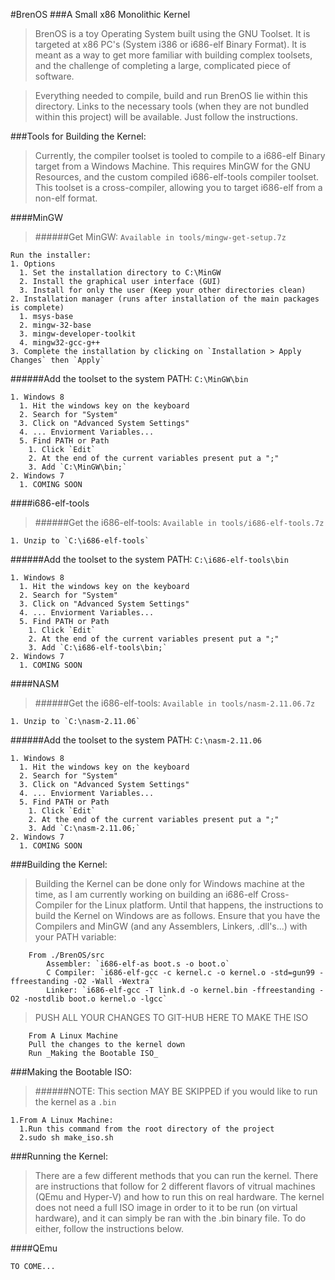 #BrenOS 
###A Small x86 Monolithic Kernel

>BrenOS is a toy Operating System built using the GNU Toolset. It is targeted at x86 PC's (System i386 or i686-elf Binary Format). It is meant as a way to get more familiar with building complex toolsets, and the challenge of completing a large, complicated piece of software. 

>Everything needed to compile, build and run BrenOS lie within this directory. Links to the necessary tools (when they are not bundled within this project) will be available. Just follow the instructions. 

###Tools for Building the Kernel:
>Currently, the compiler toolset is tooled to compile to a i686-elf Binary target from a Windows Machine. This requires MinGW for the GNU Resources, and the custom compiled i686-elf-tools compiler toolset. This toolset is a cross-compiler, allowing you to target i686-elf from a non-elf format.

####MinGW
>######Get MinGW: `Available in tools/mingw-get-setup.7z`
```
Run the installer:
1. Options
  1. Set the installation directory to C:\MinGW
  2. Install the graphical user interface (GUI)
  3. Install for only the user (Keep your other directories clean)
2. Installation manager (runs after installation of the main packages is complete)
  1. msys-base
  2. mingw-32-base
  3. mingw-developer-toolkit
  4. mingw32-gcc-g++
3. Complete the installation by clicking on `Installation > Apply Changes` then `Apply`
```
######Add the toolset to the system PATH: `C:\MinGW\bin`
```
1. Windows 8
  1. Hit the windows key on the keyboard
  2. Search for "System"
  3. Click on "Advanced System Settings"
  4. ... Enviorment Variables...
  5. Find PATH or Path
    1. Click `Edit`
    2. At the end of the current variables present put a ";"
    3. Add `C:\MinGW\bin;`
2. Windows 7
  1. COMING SOON
```

####i686-elf-tools
>######Get the i686-elf-tools: `Available in tools/i686-elf-tools.7z`
```
1. Unzip to `C:\i686-elf-tools`
```
######Add the toolset to the system PATH: `C:\i686-elf-tools\bin`
```
1. Windows 8
  1. Hit the windows key on the keyboard
  2. Search for "System"
  3. Click on "Advanced System Settings"
  4. ... Enviorment Variables...
  5. Find PATH or Path
    1. Click `Edit`
    2. At the end of the current variables present put a ";"
    3. Add `C:\i686-elf-tools\bin;`
2. Windows 7
  1. COMING SOON
```

####NASM
>######Get the i686-elf-tools: `Available in tools/nasm-2.11.06.7z`
```
1. Unzip to `C:\nasm-2.11.06`
```
######Add the toolset to the system PATH: `C:\nasm-2.11.06`
```
1. Windows 8
  1. Hit the windows key on the keyboard
  2. Search for "System"
  3. Click on "Advanced System Settings"
  4. ... Enviorment Variables...
  5. Find PATH or Path
    1. Click `Edit`
    2. At the end of the current variables present put a ";"
    3. Add `C:\nasm-2.11.06;`
2. Windows 7
  1. COMING SOON
```

###Building the Kernel:
>Building the Kernel can be done only for Windows machine at the time, as I am currently working on building an i686-elf Cross-Compiler for the Linux platform. Until that happens, the instructions to build the Kernel on Windows are as follows. Ensure that you have the Compilers and MinGW (and any Assemblers, Linkers, .dll's...) with your PATH variable:

    	From ./BrenOS/src	
    		Assembler: `i686-elf-as boot.s -o boot.o`
    		C Compiler: `i686-elf-gcc -c kernel.c -o kernel.o -std=gun99 -ffreestanding -O2 -Wall -Wextra`
    		Linker: `i686-elf-gcc -T link.d -o kernel.bin -ffreestanding -O2 -nostdlib boot.o kernel.o -lgcc`

>PUSH ALL YOUR CHANGES TO GIT-HUB HERE TO MAKE THE ISO
	
    	From A Linux Machine
		Pull the changes to the kernel down
		Run _Making the Bootable ISO_
		
###Making the Bootable ISO:
>######NOTE: This section MAY BE SKIPPED if you would like to run the kernel as a `.bin`
```
1.From A Linux Machine:
  1.Run this command from the root directory of the project
  2.sudo sh make_iso.sh
```

###Running the Kernel:
>There are a few different methods that you can run the kernel. There are instructions that follow for 2 different flavors of vitrual machines (QEmu and Hyper-V) and how to run this on real hardware. The kernel does not need a full ISO image in order to it to be run (on virtual hardware), and it can simply be ran with the .bin binary file. To do either, follow the instructions below. 

####QEmu
```
TO COME...
```
